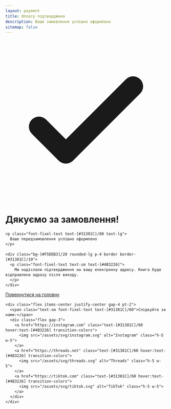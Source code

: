 ```yaml
---
layout: payment
title: Оплату підтверджено
description: Ваше замовлення успішно оформлено
sitemap: false
---
```


<div class="space-y-6">
  <div class="inline-flex items-center justify-center w-20 h-20 bg-gradient-to-br from-[#31381C] to-[#4B3226] rounded-full mx-auto shadow-lg">
    <svg class="w-12 h-12 text-[#FFF8F0]" fill="none" stroke="currentColor" viewBox="0 0 24 24">
      <path stroke-linecap="round" stroke-linejoin="round" stroke-width="3" d="M5 13l4 4L19 7" />
    </svg>
  </div>

  <div class="space-y-3">
    <h1 class="font-kudry text-3xl md:text-4xl text-[#31381C]">
      Дякуємо за замовлення!
    </h1>

    <p class="font-fixel-text text-[#31381C]/80 text-lg">
      Ваше передзамовлення успішно оформлено
    </p>

    <div class="bg-[#F5DEB3]/20 rounded-lg p-4 border border-[#31381C]/10">
      <p class="font-fixel-text text-sm text-[#4B3226]">
        Ми надіслали підтвердження на вашу електронну адресу. Книга буде відправлена одразу після виходу.
      </p>
    </div>
  </div>

  <div class="pt-4 space-y-3">
    <a href="/" class="block w-full bg-[#31381C] text-[#FFF8F0] py-3 px-6 rounded-lg font-fixel-display font-semibold hover:bg-[#4B3226] transition-all duration-300 hover:shadow-lg transform hover:-translate-y-0.5">
      Повернутися на головну
    </a>

    <div class="flex items-center justify-center gap-4 pt-2">
      <span class="text-sm font-fixel-text text-[#31381C]/60">Слідкуйте за нами:</span>
      <div class="flex gap-3">
        <a href="https://instagram.com" class="text-[#31381C]/60 hover:text-[#4B3226] transition-colors">
          <img src="/assets/svg/instagram.svg" alt="Instagram" class="h-5 w-5">
        </a>
        <a href="https://threads.net" class="text-[#31381C]/60 hover:text-[#4B3226] transition-colors">
          <img src="/assets/svg/threads.svg" alt="Threads" class="h-5 w-5">
        </a>
        <a href="https://tiktok.com" class="text-[#31381C]/60 hover:text-[#4B3226] transition-colors">
          <img src="/assets/svg/tiktok.svg" alt="TikTok" class="h-5 w-5">
        </a>
      </div>
    </div>
  </div>
</div>